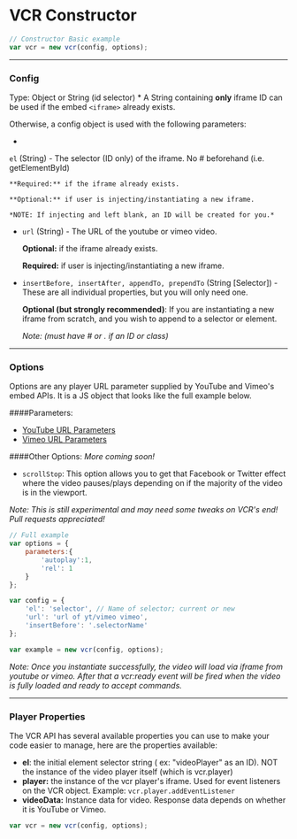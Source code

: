 # VCR Constructor

```javascript
// Constructor Basic example
var vcr = new vcr(config, options);
```
***

### Config

Type: Object or String (id selector)
* 
A String containing **only** iframe ID can be used if the embed `<iframe>` already exists. 

Otherwise, a config object is used with the following parameters:


* 
`el` (String) - The selector (ID only) of the iframe. No # beforehand (i.e. getElementById)

    **Required:** if the iframe already exists. 
    
    **Optional:** if user is injecting/instantiating a new iframe.

    *NOTE: If injecting and left blank, an ID will be created for you.* 
    

* `url` (String) - The URL of the youtube or vimeo video. 

    **Optional:** if the iframe already exists.
    
    **Required:** if user is injecting/instantiating a new iframe.

* `insertBefore, insertAfter, appendTo, prependTo` (String [Selector]) - These are all individual properties, but you will only need one.

    **Optional (but strongly recommended)**: If you are instantiating a new iframe from scratch, and you wish to append to a selector or element. 
    
    *Note: (must have # or . if an ID or class)*
    
***
### Options

Options are any player URL parameter supplied by YouTube and Vimeo's embed APIs. It is a JS object that looks like the full example below. 

####Parameters:
* [YouTube URL Parameters](https://developers.google.com/youtube/player_parameters?hl=en#Parameters)
* [Vimeo URL Parameters](https://developer.vimeo.com/player/embedding#universal-parameters)

####Other Options:
*More coming soon!*

* `scrollStop`: This option allows you to get that Facebook or Twitter effect where the video pauses/plays depending on if the majority of the video is in the viewport.
 
*Note: This is still experimental and may need some tweaks on VCR's end! Pull requests appreciated!*

```javascript
// Full example
var options = {
    parameters:{
        'autoplay':1,
        'rel': 1
    }
};

var config = {
    'el': 'selector', // Name of selector; current or new
    'url': 'url of yt/vimeo vimeo',
    'insertBefore': '.selectorName'
};

var example = new vcr(config, options);
```

*Note: Once you instantiate successfully, the video will load via iframe from youtube or vimeo. After that a vcr:ready event will be fired when the video is fully loaded and ready to accept commands.*

***
### Player Properties

The VCR API has several available properties you can use to make your code easier to manage, here are the properties available:


* **el**: the initial element selector string ( ex: "videoPlayer" as an ID). NOT the instance of the video player itself (which is vcr.player)
* **player:** the instance of the vcr player's iframe. Used for event listeners on the VCR object. Example: `vcr.player.addEventListener`
* **videoData:** Instance data for video. Response data depends on whether it is YouTube or Vimeo.




```javascript
var vcr = new vcr(config, options);

```
